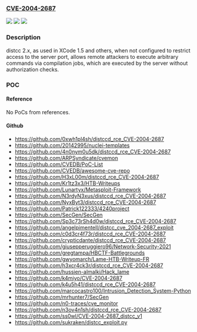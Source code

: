 ### [CVE-2004-2687](https://cve.mitre.org/cgi-bin/cvename.cgi?name=CVE-2004-2687)
![](https://img.shields.io/static/v1?label=Product&message=n%2Fa&color=blue)
![](https://img.shields.io/static/v1?label=Version&message=n%2Fa&color=blue)
![](https://img.shields.io/static/v1?label=Vulnerability&message=n%2Fa&color=brighgreen)

### Description

distcc 2.x, as used in XCode 1.5 and others, when not configured to restrict access to the server port, allows remote attackers to execute arbitrary commands via compilation jobs, which are executed by the server without authorization checks.

### POC

#### Reference
No PoCs from references.

#### Github
- https://github.com/0xwh1pl4sh/distccd_rce_CVE-2004-2687
- https://github.com/20142995/nuclei-templates
- https://github.com/4n0nym0u5dk/distccd_rce_CVE-2004-2687
- https://github.com/ARPSyndicate/cvemon
- https://github.com/CVEDB/PoC-List
- https://github.com/CVEDB/awesome-cve-repo
- https://github.com/H3xL00m/distccd_rce_CVE-2004-2687
- https://github.com/Kr1tz3x3/HTB-Writeups
- https://github.com/Lunartyx/Metasploit-Framework
- https://github.com/N3rdyN3xus/distccd_rce_CVE-2004-2687
- https://github.com/NyxByt3/distccd_rce_CVE-2004-2687
- https://github.com/Patrick122333/4240project
- https://github.com/SecGen/SecGen
- https://github.com/Sp3c73rSh4d0w/distccd_rce_CVE-2004-2687
- https://github.com/angelpimentell/distcc_cve_2004-2687_exploit
- https://github.com/c0d3cr4f73r/distccd_rce_CVE-2004-2687
- https://github.com/crypticdante/distccd_rce_CVE-2004-2687
- https://github.com/giusepperuggiero96/Network-Security-2021
- https://github.com/gregtampa/HBCTF-Battlegrounds
- https://github.com/gwyomarch/Lame-HTB-Writeup-FR
- https://github.com/h3xcr4ck3r/distccd_rce_CVE-2004-2687
- https://github.com/hussien-almalki/Hack_lame
- https://github.com/k4miyo/CVE-2004-2687
- https://github.com/k4u5h41/distccd_rce_CVE-2004-2687
- https://github.com/marcocastro100/Intrusion_Detection_System-Python
- https://github.com/mrhunter7/SecGen
- https://github.com/n0-traces/cve_monitor
- https://github.com/n3ov4n1sh/distccd_rce_CVE-2004-2687
- https://github.com/ss0wl/CVE-2004-2687_distcc_v1
- https://github.com/sukraken/distcc_exploit.py

